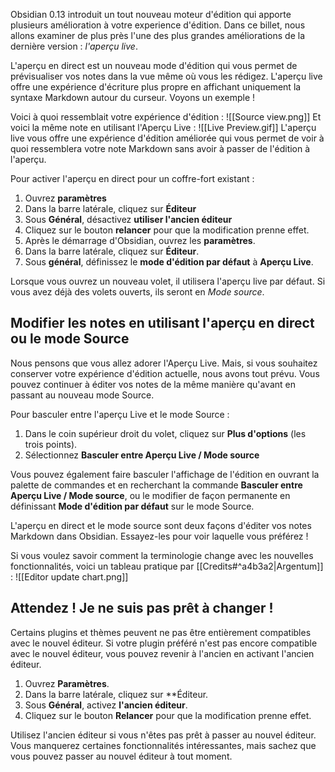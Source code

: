 Obsidian 0.13 introduit un tout nouveau moteur d'édition qui apporte plusieurs amélioration à votre experience d'édition. Dans ce billet, nous allons examiner de plus près l'une des plus grandes améliorations de la dernière version : *l'aperçu live*.

L'aperçu en direct est un nouveau mode d'édition qui vous permet de prévisualiser vos notes dans la vue même où vous les rédigez. L'aperçu live offre une expérience d'écriture plus propre en affichant uniquement la syntaxe Markdown autour du curseur. Voyons un exemple !

Voici à quoi ressemblait votre expérience d'édition :
![[Source view.png]]
Et voici la même note en utilisant l'Aperçu Live :
![[Live Preview.gif]]
L'aperçu live vous offre une expérience d'édition améliorée qui vous permet de voir à quoi ressemblera votre note Markdown sans avoir à passer de l'édition à l'aperçu.

Pour activer l'aperçu en direct pour un coffre-fort existant :
1. Ouvrez **paramètres**
2. Dans la barre latérale, cliquez sur **Éditeur**
3. Sous **Général**, désactivez **utiliser l'ancien éditeur**
4. Cliquez sur le bouton **relancer** pour que la modification prenne effet.
5. Après le démarrage d'Obsidian, ouvrez les **paramètres**.
6. Dans la barre latérale, cliquez sur **Éditeur**.
7. Sous **général**, définissez le **mode d'édition par défaut** à **Aperçu Live**.

Lorsque vous ouvrez un nouveau volet, il utilisera l'aperçu live par défaut. Si vous avez déjà des volets ouverts, ils seront en _Mode source_.

## Modifier les notes en utilisant l'aperçu en direct ou le mode Source

Nous pensons que vous allez adorer l'Aperçu Live. Mais, si vous souhaitez conserver votre expérience d'édition actuelle, nous avons tout prévu. Vous pouvez continuer à éditer vos notes de la même manière qu'avant en passant au nouveau mode Source.

Pour basculer entre l'aperçu Live et le mode Source :

1. Dans le coin supérieur droit du volet, cliquez sur **Plus d'options** (les trois points).
2. Sélectionnez **Basculer entre Aperçu Live / Mode source**

Vous pouvez également faire basculer l'affichage de l'édition en ouvrant la palette de commandes et en recherchant la commande **Basculer entre Aperçu Live / Mode source**, ou le modifier de façon permanente en définissant **Mode d'édition par défaut** sur le mode Source.

L'aperçu en direct et le mode source sont deux façons d'éditer vos notes Markdown dans Obsidian. Essayez-les pour voir laquelle vous préférez !

Si vous voulez savoir comment la terminologie change avec les nouvelles fonctionnalités, voici un tableau pratique par [[Credits#^a4b3a2|Argentum]] :
![[Editor update chart.png]]
## Attendez ! Je ne suis pas prêt à changer !

Certains plugins et thèmes peuvent ne pas être entièrement compatibles avec le nouvel éditeur. Si votre plugin préféré n'est pas encore compatible avec le nouvel éditeur, vous pouvez revenir à l'ancien en activant l'ancien éditeur.

1. Ouvrez **Paramètres**.
2. Dans la barre latérale, cliquez sur **Éditeur.
3. Sous **Général**, activez **l'ancien éditeur**.
4. Cliquez sur le bouton **Relancer** pour que la modification prenne effet.

Utilisez l'ancien éditeur si vous n'êtes pas prêt à passer au nouvel éditeur. Vous manquerez certaines fonctionnalités intéressantes, mais sachez que vous pouvez passer au nouvel éditeur à tout moment.

